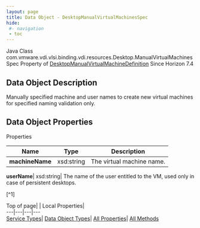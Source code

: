 ```yaml
---
layout: page
title: Data Object - DesktopManualVirtualMachinesSpec
hide:
 #- navigation
 - toc
---
```






Java Class
    com.vmware.vdi.vlsi.binding.vdi.resources.Desktop.ManualVirtualMachinesSpec
Property of
     [DesktopManualVirtualMachineDefinition](vdi.resources.Desktop.ManualVirtualMachineDefinition.md#field_detail)
Since 
    Horizon 7.4

## Data Object Description 

Manually specified machine and user names to create new virtual machines for specified naming validation only. 

## Data Object Properties

Properties

Name |  Type |  Description   
---|---|---  
**machineName**|  xsd:string|  The virtual machine name.   
  
**userName**|  xsd:string|  The name of the user entitled to the VM, used only in case of persistent desktops.   


[^1]

  
  
  
Top of page| | Local Properties|   
---|---|---|---  
[Service Types](index-mo_types.md)| [Data Object Types](index-do_types.md)| [All Properties](index-properties.md)| [All Methods](index-methods.md)  
  
  

